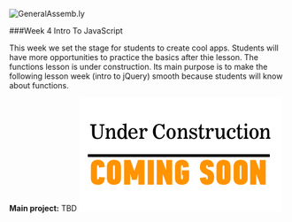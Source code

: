 ![GeneralAssemb.ly](https://github.com/generalassembly/ga-ruby-on-rails-for-devs/raw/master/images/ga.png "GeneralAssemb.ly")

###Week 4 Intro To JavaScript

This week we set the stage for students to create cool apps. Students will have more opportunities to practice the basics after thie lesson. The functions lesson is under construction. Its main purpose is to make the following lesson week (intro to jQuery) smooth because students will know about functions. 

__Main project:__ TBD
![](../img/icons/under_construction.png)

